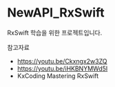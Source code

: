# NewAPI_RxSwift
RxSwift 학습을 위한 프로젝트입니다.


참고자료
- https://youtu.be/Ckxngx2w3ZQ
- https://youtu.be/iHKBNYMWd5I
- KxCoding Mastering RxSwift

